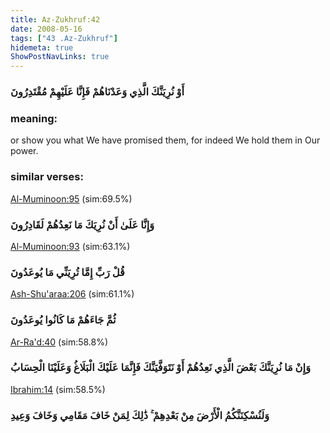 ```yaml
---
title: Az-Zukhruf:42
date: 2008-05-16
tags: ["43 .Az-Zukhruf"]
hidemeta: true 
ShowPostNavLinks: true 
---
```

### أَوْ نُرِيَنَّكَ الَّذِي وَعَدْنَاهُمْ فَإِنَّا عَلَيْهِمْ مُقْتَدِرُونَ
### meaning: 
or show you what We have promised them, for indeed We hold them in Our power.
### similar verses: 

[Al-Muminoon:95](/23/95) (sim:69.5%)

### وَإِنَّا عَلَىٰ أَنْ نُرِيَكَ مَا نَعِدُهُمْ لَقَادِرُونَ

[Al-Muminoon:93](/23/93) (sim:63.1%)

### قُلْ رَبِّ إِمَّا تُرِيَنِّي مَا يُوعَدُونَ

[Ash-Shu'araa:206](/26/206) (sim:61.1%)

### ثُمَّ جَاءَهُمْ مَا كَانُوا يُوعَدُونَ

[Ar-Ra'd:40](/13/40) (sim:58.8%)

### وَإِنْ مَا نُرِيَنَّكَ بَعْضَ الَّذِي نَعِدُهُمْ أَوْ نَتَوَفَّيَنَّكَ فَإِنَّمَا عَلَيْكَ الْبَلَاغُ وَعَلَيْنَا الْحِسَابُ

[Ibrahim:14](/14/14) (sim:58.5%)

### وَلَنُسْكِنَنَّكُمُ الْأَرْضَ مِنْ بَعْدِهِمْ ۚ ذَٰلِكَ لِمَنْ خَافَ مَقَامِي وَخَافَ وَعِيدِ
